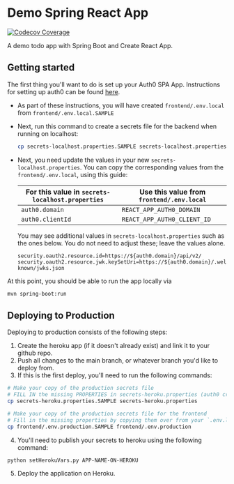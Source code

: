 # Demo Spring React App

[![Codecov Coverage](https://codecov.io/gh/ucsb-cs156-f20/demo-spring-react-app/branch/master/graph/badge.svg)](https://codecov.io/gh/ucsb-cs156-f20/demo-spring-react-app)

A demo todo app with Spring Boot and Create React App.

## Getting started

The first thing you'll want to do is set up your Auth0 SPA App. Instructions for setting up auth0 can be found [here](./frontend/docs/auth0.md).

- As part of these instructions, you will have created `frontend/.env.local` from `frontend/.env.local.SAMPLE`
- Next, run this command to create a secrets file for the backend when running on localhost:
  ```bash
  cp secrets-localhost.properties.SAMPLE secrets-localhost.properties
  ```
- Next, you need update the values in your new `secrets-localhost.properties`. You can copy the corresponding values from the `frontend/.env.local`,
  using this guide:

  | For this value in `secrets-localhost.properties` | Use this value from `frontend/.env.local` |
  | ------------------------------------------------ | ----------------------------------------- |
  | `auth0.domain`                                   | `REACT_APP_AUTH0_DOMAIN`                  |
  | `auth0.clientId`                                 | `REACT_APP_AUTH0_CLIENT_ID`               |

  You may see additional values in `secrets-localhost.properties` such as the ones below. You do not need to adjust these; leave the values alone.

  ```
  security.oauth2.resource.id=https://${auth0.domain}/api/v2/
  security.oauth2.resource.jwk.keySetUri=https://${auth0.domain}/.well-known/jwks.json
  ```

At this point, you should be able to run the app locally via

```bash
mvn spring-boot:run
```

## Deploying to Production

Deploying to production consists of the following steps:

1. Create the heroku app (if it doesn't already exist) and link it to your github repo.
2. Push all changes to the main branch, or whatever branch you'd like to deploy from.
3. If this is the first deploy, you'll need to run the following commands:

```bash
# Make your copy of the production secrets file
# FILL IN the missing PROPERTIES in secrets-heroku.properties (auth0 creds can carry over from localhost file)
cp secrets-heroku.properties.SAMPLE secrets-heroku.properties

# Make your copy of the production secrets file for the frontend
# Fill in the missing properties by copying them over from your `.env.local`
cp frontend/.env.production.SAMPLE frontend/.env.production
```

4. You'll need to publish your secrets to heroku using the following command:

```bash
python setHerokuVars.py APP-NAME-ON-HEROKU
```

5. Deploy the application on Heroku.
